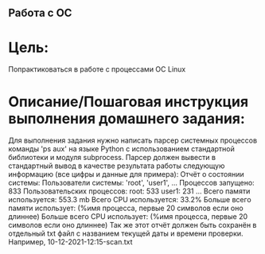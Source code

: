 ## Работа с ОС
# Цель:

Попрактиковаться в работе с процессами ОС Linux

# Описание/Пошаговая инструкция выполнения домашнего задания:

Для выполнения задания нужно написать парсер системных процессов команды 'ps aux' на языке Python с использованием стандартной библиотеки и модуля subprocess.
Парсер должен вывести в стандартный вывод в качестве результата работы следующую информацию (все цифры и данные для примера):
Отчёт о состоянии системы:
Пользователи системы: 'root', 'user1', ...
Процессов запущено: 833
Пользовательских процессов:
root: 533
user1: 231
...
Всего памяти используется: 553.3 mb
Всего CPU используется: 33.2%
Больше всего памяти использует: (%имя процесса, первые 20 символов если оно длиннее)
Больше всего CPU использует: (%имя процесса, первые 20 символов если оно длиннее)
Так же этот отчёт должен быть сохранён в отдельный txt файл с названием текущей даты и времени проверки.
Например, 10-12-2021-12:15-scan.txt
